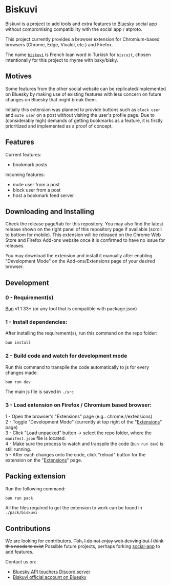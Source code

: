 # Biskuvi    

Biskuvi is a project to add tools and extra features to [Bluesky](https://bsky.app) social app 
without compromising compatibility with the social app / atproto. 

This project currently provides a browser extension for Chromium-based browsers (Chrome, Edge, Vivaldi, etc.) and Firefox.  

The name [`biskuvi`](https://sozluk.gov.tr/?ara=bisk%C3%BCvi) is French loan word in Turkish for `biscuit`, 
chosen intentionally for this project to rhyme with bsky/bisky.  

## Motives  

Some features from the other social website can be replicated/implemented on Bluesky by making use of existing features
with less concern on future changes on Bluesky that might break them.  

Initially this extension was planned to provide buttons such as `block user` and `mute user` on a post without visiting the user's profile page. 
Due to (considerably high) demands of getting bookmarks as a feature, it is firstly prioritized and implemented as a proof of concept.  

## Features

Current features:
- bookmark posts

Incoming features:
- mute user from a post  
- block user from a post  
- host a bookmark feed server

## Downloading and Installing

Check the release page/tab for this repository. You may also find the latest release shown on the right panel of this repository page if available (scroll to bottom for mobile).
This extension will be released on the Chrome Web Store and Firefox Add-ons website once it is confirmed to have no issue for releases.

You may download the extension and install it manually after enabling "Development Mode" on the Add-ons/Extensions page of your desired browser.

## Development  

### 0 - Requirement(s)

[Bun](https://bun.sh) v1.1.33+ (or any tool that is compatible with package.json)

### 1 - Install dependencies:  

After installing the requirement(s), run this command on the repo folder:    

```bash
bun install
```

### 2 - Build code and watch for development mode  

Run this command to transpile the code automatically to js for every changes made:  

```bash
bun run dev
```

The main js file is saved in `./src`  


### 3 - Load extension on Firefox / Chromium based browser:  

1 - Open the browser's "Extensions" page (e.g.: chrome://extensions)  
2 - Toggle "Development Mode" (currently at top right of the "[Extensions](chrome://extensions)" page)  
3 - Click "Load unpacked" button -> select the repo folder, where the `manifest.json` file is located.  
4 - Make sure the process to watch and transpile the code (`bun run dev`) is still running.  
5 - After each changes onto the code, click "reload" button for the extension on the "[Extensions](chrome://extensions)" page.  

## Packing extension  

Run the following command:
```bash
bun run pack
```

All the files required to get the extension to work can be found in `./pack/biskuvi`

## Contributions

We are looking for contributors. ~~Tbh, I do not enjoy web devving but I think this needs to exist~~
Possible future projects, perhaps forking [social-app](https://github.com/bluesky-social/social-app) to add features.

Contact us on:
 - [Bluesky API touchers Discord server](https://discord.gg/Hg7hW5uK)
 - [Biskuvi official account on Bluesky](https://bsky.app/profile/biskuvi-app.bsky.social)
